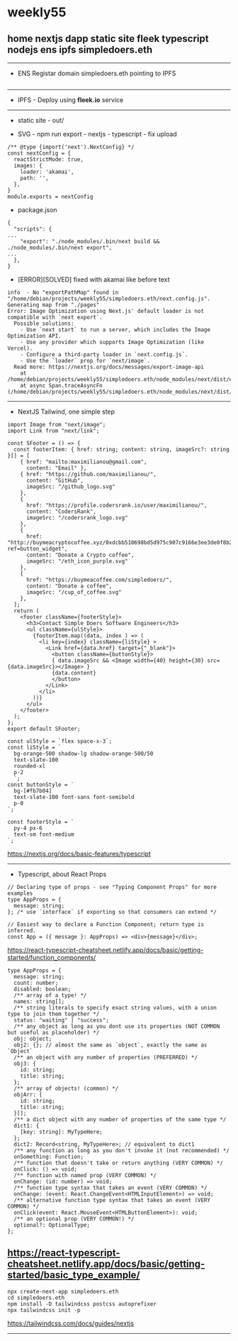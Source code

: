 # weekly55
home nextjs dapp static site fleek typescript nodejs ens ipfs simpledoers.eth
----

----
- ENS Registar domain simpledoers.eth pointing to IPFS

```tsx

```
----
- IPFS - Deploy using **fleek.io** service

----
- static site - out/ 
  
- SVG - npm run export - nextjs - typescript - fix upload

```tsx
/** @type {import('next').NextConfig} */
const nextConfig = {
  reactStrictMode: true,
  images: {
    loader: 'akamai',
    path: '',
  },  
}
module.exports = nextConfig
```
- package.json
```tsx
{
  "scripts": {
...
    "export": "./node_modules/.bin/next build && ./node_modules/.bin/next export",
...
  },
}
```

- [ERROR][SOLVED] fixed with akamai like before text
```
info  - No "exportPathMap" found in "/home/debian/projects/weekly55/simpledoers.eth/next.config.js". Generating map from "./pages"
Error: Image Optimization using Next.js' default loader is not compatible with `next export`.
  Possible solutions:
    - Use `next start` to run a server, which includes the Image Optimization API.
    - Use any provider which supports Image Optimization (like Vercel).
    - Configure a third-party loader in `next.config.js`.
    - Use the `loader` prop for `next/image`.
  Read more: https://nextjs.org/docs/messages/export-image-api
    at /home/debian/projects/weekly55/simpledoers.eth/node_modules/next/dist/export/index.js:157:23
    at async Span.traceAsyncFn (/home/debian/projects/weekly55/simpledoers.eth/node_modules/next/dist/trace/trace.js:79:20)
```

----
- NextJS Tailwind, one simple step
```tsx
import Image from "next/image";
import Link from "next/link";

const SFooter = () => {
  const footerItem: { href: string; content: string, imageSrc?: string }[] = [
    { href: "mailto:maximilianou@gmail.com", 
      content: "Email" },
    { href: "https://github.com/maximilianou/", 
      content: "GitHub",
      imageSrc: "/github_logo.svg" 
    },
    {
      href: "https://profile.codersrank.io/user/maximilianou/",
      content: "CodersRank",
      imageSrc: "/codersrank_logo.svg" 
    },
    {
      href: "http://buymeacryptocoffee.xyz/0xdcbb510698bd5d975c907c9166e3ee3de0f8b21b?ref=button_widget",
      content: "Donate a Crypto coffee",
      imageSrc: "/eth_icon_purple.svg" 
    },
    {
      href: "https://buymeacoffee.com/simpledoers/",
      content: "Donate a coffee",
      imageSrc: "/cup_of_coffee.svg" 
    },
  ];
  return (
    <footer className={footerStyle}>
      <h3>Contact Simple Doers Software Engineers</h3>
      <ul className={ulStyle}>
        {footerItem.map((data, index ) => (
          <li key={index} className={liStyle} >
            <Link href={data.href} target={"_blank"}>
              <button className={buttonStyle}>
              { data.imageSrc && <Image width={40} height={30} src={data.imageSrc}></Image> }
              {data.content}
              </button>
            </Link>
          </li>
        ))}
      </ul>
    </footer>
  );
};
export default SFooter;

const ulStyle = `flex space-x-3`;
const liStyle = `
  bg-orange-500 shadow-lg shadow-orange-500/50
  text-slate-100
  rounded-xl
  p-2 
  `;
const buttonStyle = `
  bg-[#fb7b04] 
  text-slate-100 font-sans font-semibold
  p-0
`;

const footerStyle = `
  py-4 px-6 
  text-sm font-medium
`;
```
<https://nextjs.org/docs/basic-features/typescript>

----
- Typescript, about React Props 
```tsx
// Declaring type of props - see "Typing Component Props" for more examples
type AppProps = {
  message: string;
}; /* use `interface` if exporting so that consumers can extend */

// Easiest way to declare a Function Component; return type is inferred.
const App = ({ message }: AppProps) => <div>{message}</div>;
```
<https://react-typescript-cheatsheet.netlify.app/docs/basic/getting-started/function_components/>

```tsx
type AppProps = {
  message: string;
  count: number;
  disabled: boolean;
  /** array of a type! */
  names: string[];
  /** string literals to specify exact string values, with a union type to join them together */
  status: "waiting" | "success";
  /** any object as long as you dont use its properties (NOT COMMON but useful as placeholder) */
  obj: object;
  obj2: {}; // almost the same as `object`, exactly the same as `Object`
  /** an object with any number of properties (PREFERRED) */
  obj3: {
    id: string;
    title: string;
  };
  /** array of objects! (common) */
  objArr: {
    id: string;
    title: string;
  }[];
  /** a dict object with any number of properties of the same type */
  dict1: {
    [key: string]: MyTypeHere;
  };
  dict2: Record<string, MyTypeHere>; // equivalent to dict1
  /** any function as long as you don't invoke it (not recommended) */
  onSomething: Function;
  /** function that doesn't take or return anything (VERY COMMON) */
  onClick: () => void;
  /** function with named prop (VERY COMMON) */
  onChange: (id: number) => void;
  /** function type syntax that takes an event (VERY COMMON) */
  onChange: (event: React.ChangeEvent<HTMLInputElement>) => void;
  /** alternative function type syntax that takes an event (VERY COMMON) */
  onClick(event: React.MouseEvent<HTMLButtonElement>): void;
  /** an optional prop (VERY COMMON!) */
  optional?: OptionalType;
};
```
<https://react-typescript-cheatsheet.netlify.app/docs/basic/getting-started/basic_type_example/>
----

```tsx
npx create-next-app simpledoers.eth
cd simpledoers.eth
npm install -D tailwindcss postcss autoprefixer
npx tailwindcss init -p
```
<https://tailwindcss.com/docs/guides/nextjs>


----